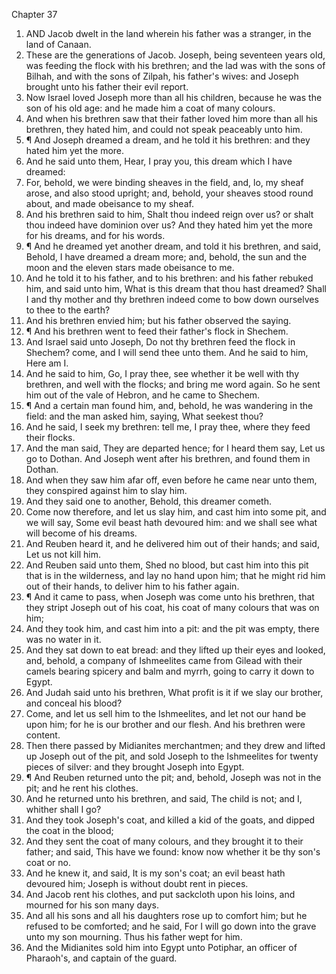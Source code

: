 

Chapter 37

1. AND Jacob dwelt in the land wherein his father was a stranger, in the land of Canaan.
2. These are the generations of Jacob.  Joseph, being seventeen years old, was feeding the flock with his brethren; and the lad was with the sons of Bilhah, and with the sons of Zilpah, his father's wives: and Joseph brought unto his father their evil report.
3. Now Israel loved Joseph more than all his children, because he was the son of his old age: and he made him a coat of many colours.
4. And when his brethren saw that their father loved him more than all his brethren, they hated him, and could not speak peaceably unto him.
5. ¶ And Joseph dreamed a dream, and he told it his brethren: and they hated him yet the more.
6. And he said unto them, Hear, I pray you, this dream which I have dreamed:
7. For, behold, we were binding sheaves in the field, and, lo, my sheaf arose, and also stood upright; and, behold, your sheaves stood round about, and made obeisance to my sheaf.
8. And his brethren said to him, Shalt thou indeed reign over us?  or shalt thou indeed have dominion over us?  And they hated him yet the more for his dreams, and for his words.
9. ¶ And he dreamed yet another dream, and told it his brethren, and said, Behold, I have dreamed a dream more; and, behold, the sun and the moon and the eleven stars made obeisance to me.
10. And he told it to his father, and to his brethren: and his father rebuked him, and said unto him, What is this dream that thou hast dreamed?  Shall I and thy mother and thy brethren indeed come to bow down ourselves to thee to the earth?
11. And his brethren envied him; but his father observed the saying.
12. ¶ And his brethren went to feed their father's flock in Shechem.
13. And Israel said unto Joseph, Do not thy brethren feed the flock in Shechem?  come, and I will send thee unto them.  And he said to him, Here am I.
14. And he said to him, Go, I pray thee, see whether it be well with thy brethren, and well with the flocks; and bring me word again.  So he sent him out of the vale of Hebron, and he came to Shechem.
15. ¶ And a certain man found him, and, behold, he was wandering in the field: and the man asked him, saying, What seekest thou?
16. And he said, I seek my brethren: tell me, I pray thee, where they feed their flocks.
17. And the man said, They are departed hence; for I heard them say, Let us go to Dothan.  And Joseph went after his brethren, and found them in Dothan.
18. And when they saw him afar off, even before he came near unto them, they conspired against him to slay him.
19. And they said one to another, Behold, this dreamer cometh.
20. Come now therefore, and let us slay him, and cast him into some pit, and we will say, Some evil beast hath devoured him: and we shall see what will become of his dreams.
21. And Reuben heard it, and he delivered him out of their hands; and said, Let us not kill him.
22. And Reuben said unto them, Shed no blood, but cast him into this pit that is in the wilderness, and lay no hand upon him; that he might rid him out of their hands, to deliver him to his father again.
23. ¶ And it came to pass, when Joseph was come unto his brethren, that they stript Joseph out of his coat, his coat of many colours that was on him;
24. And they took him, and cast him into a pit: and the pit was empty, there was no water in it.
25. And they sat down to eat bread: and they lifted up their eyes and looked, and, behold, a company of Ishmeelites came from Gilead with their camels bearing spicery and balm and myrrh, going to carry it down to Egypt.
26. And Judah said unto his brethren, What profit is it if we slay our brother, and conceal his blood?
27. Come, and let us sell him to the Ishmeelites, and let not our hand be upon him; for he is our brother and our flesh.  And his brethren were content.
28. Then there passed by Midianites merchantmen; and they drew and lifted up Joseph out of the pit, and sold Joseph to the Ishmeelites for twenty pieces of silver: and they brought Joseph into Egypt.
29. ¶ And Reuben returned unto the pit; and, behold, Joseph was not in the pit; and he rent his clothes.
30. And he returned unto his brethren, and said, The child is not; and I, whither shall I go?
31. And they took Joseph's coat, and killed a kid of the goats, and dipped the coat in the blood;
32. And they sent the coat of many colours, and they brought it to their father; and said, This have we found: know now whether it be thy son's coat or no.
33. And he knew it, and said, It is my son's coat; an evil beast hath devoured him; Joseph is without doubt rent in pieces.
34. And Jacob rent his clothes, and put sackcloth upon his loins, and mourned for his son many days.
35. And all his sons and all his daughters rose up to comfort him; but he refused to be comforted; and he said, For I will go down into the grave unto my son mourning.  Thus his father wept for him.
36. And the Midianites sold him into Egypt unto Potiphar, an officer of Pharaoh's, and captain of the guard.
